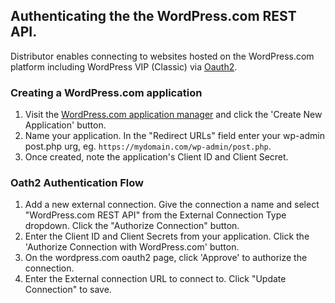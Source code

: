 ## Authenticating the the WordPress.com REST API.

Distributor enables connecting to websites hosted on the WordPress.com platform including WordPress VIP (Classic) via [Oauth2](https://developer.wordpress.com/docs/oauth2/).

### Creating a WordPress.com application
1. Visit the [WordPress.com application manager](https://developer.wordpress.com/apps/) and click the 'Create New Application' button.
2. Name your application. In the "Redirect URLs" field enter your wp-admin post.php urg, eg. `https://mydomain.com/wp-admin/post.php`.
3. Once created, note the application's Client ID and Client Secret.

### Oath2 Authentication Flow
1. Add a new external connection. Give the connection a name and select "WordPress.com REST API" from the External Connection Type dropdown. Click the "Authorize Connection" button.
2. Enter the Client ID and Client Secrets from your application. Click the 'Authorize Connection with WordPress.com' button.
3. On the wordpress.com oauth2 page, click 'Approve' to authorize the connection.
4. Enter the External connection URL to connect to. Click "Update Connection" to save.
